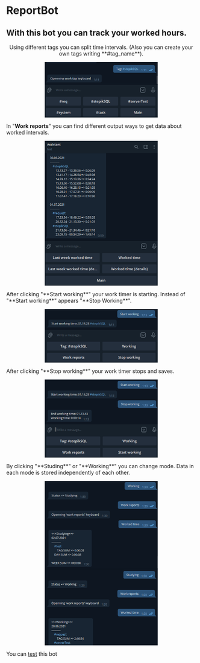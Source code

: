 # ReportBot

## With this bot you can track your worked hours. 
<p align="center">
Using different tags you can split time intervals. (Also you can create your own tags writing **#tag_name**).
<p align="center">
  <img align="center" src="https://github.com/TAPAKAHOKOT/ReportBot/blob/main/imgs/tags.png" width="300">
</p>

In "**Work reports**" you can find different output ways to get data about worked intervals.
<p align="center">
  <img align="center" src="https://github.com/TAPAKAHOKOT/ReportBot/blob/main/imgs/im_worked_time_det.png" width="300"> 
</p>
After clicking "**Start working**" your work timer is starting. Instead of "**Start working**" appears "**Stop Working**".
<p align="center">
  <img align="center" src="https://github.com/TAPAKAHOKOT/ReportBot/blob/main/imgs/start.png" width="300"> 
</p>
After clicking "**Stop working**" your work timer stops and saves.
<p align="center">
  <img align="center" src="https://github.com/TAPAKAHOKOT/ReportBot/blob/main/imgs/stop.png" width="300"> 
</p>
By clicking "**Studing**" or "**Working**" you can change mode. Data in each mode is stored independently of each other.
<p align="center">
  <img align="center" src="https://github.com/TAPAKAHOKOT/ReportBot/blob/main/imgs/studying.png" width="300"> 

  <img align="center" src="https://github.com/TAPAKAHOKOT/ReportBot/blob/main/imgs/working.png" width="300"> 
</p>

You can [test](https://t.me/clear_reports_sender_bot) this bot
</p>

